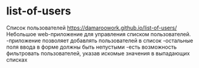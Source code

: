 # list-of-users
Список пользователей 
https://damaroowork.github.io/list-of-users/
Небольшое web-приложениe для управления списком пользователей. 
-приложение позволяет добавлять пользователей в список 
-остальные поля ввода в форме должны быть непустыми 
-есть возможность фильтровать пользователей, указав искомые значения в выпадающих списках
